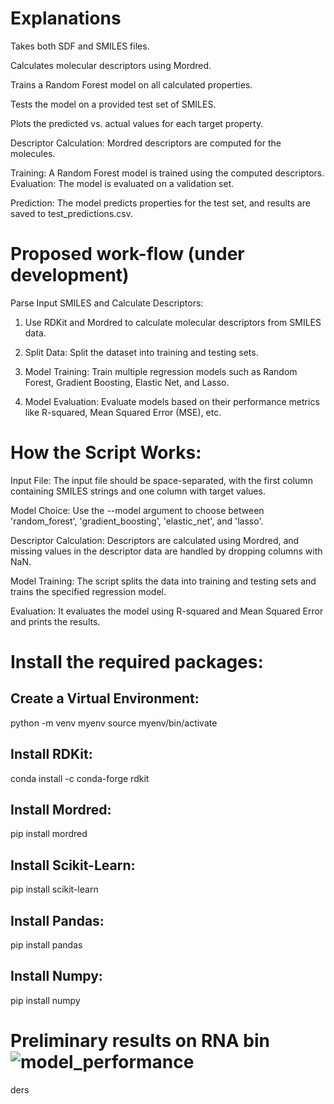 # Explanations
Takes both SDF and SMILES files.

Calculates molecular descriptors using Mordred.

Trains a Random Forest model on all calculated properties.

Tests the model on a provided test set of SMILES.

Plots the predicted vs. actual values for each target property.

Descriptor Calculation: Mordred descriptors are computed for the molecules.

Training: A Random Forest model is trained using the computed descriptors.
Evaluation: The model is evaluated on a validation set.

Prediction: The model predicts properties for the test set, and results are saved to test_predictions.csv.

# Proposed work-flow (under development)
Parse Input SMILES and Calculate Descriptors:
1. Use RDKit and Mordred to calculate molecular descriptors from SMILES data.
2. Split Data:
Split the dataset into training and testing sets.

3. Model Training:
Train multiple regression models such as Random Forest, Gradient Boosting, Elastic Net, and Lasso.

4. Model Evaluation:
Evaluate models based on their performance metrics like R-squared, Mean Squared Error (MSE), etc.

# How the Script Works:
Input File: The input file should be space-separated, with the first column containing SMILES strings and one column with target values.

Model Choice: Use the --model argument to choose between 'random_forest', 'gradient_boosting', 'elastic_net', and 'lasso'.

Descriptor Calculation: Descriptors are calculated using Mordred, and missing values in the descriptor data are handled by dropping columns with NaN.

Model Training: The script splits the data into training and testing sets and trains the specified regression model.

Evaluation: It evaluates the model using R-squared and Mean Squared Error and prints the results.

# Install the required packages:
## Create a Virtual Environment:

python -m venv myenv
source myenv/bin/activate
## Install RDKit:
conda install -c conda-forge rdkit
## Install Mordred:
pip install mordred
## Install Scikit-Learn:
pip install scikit-learn
## Install Pandas:
pip install pandas
## Install Numpy:
pip install numpy

# Preliminary results on RNA bin![model_performance](https://github.com/user-attachments/assets/58018f87-8e27-4687-8ef7-0909339c6348)
ders







